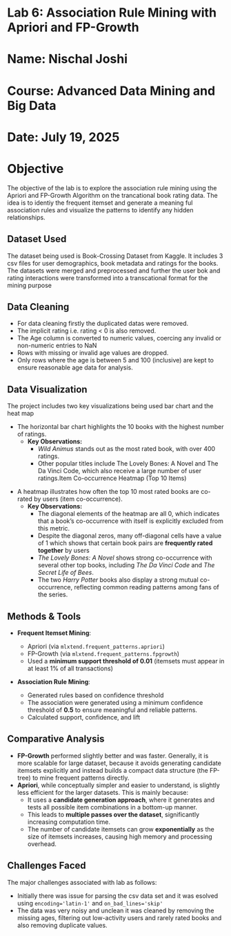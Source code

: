 # Lab 6: Association Rule Mining with Apriori and FP-Growth

# Name: Nischal Joshi 																		
# Course: Advanced Data Mining and Big Data																		
# Date: July 19, 2025

# Objective

The objective of the lab is to explore the association rule mining using the Apriori and FP-Growth Algorithm on the trancational book rating data. The idea is to identiy the frequent itemset and generate a meaning ful association rules and visualize the patterns to identify any hidden relationships.

## Dataset Used

The dataset being used is Book-Crossing Dataset from Kaggle. It includes 3 csv files for user demographics, book metadata and ratings for the books. The datasets were merged and preprocessed and further the user bok and rating interactions were transformed into a transcational format for the mining purpose

## **Data Cleaning**

* For data cleaning firstly the duplicated datas were removed.
* The implicit rating i.e. rating < 0 is also removed.
* The Age column is converted to numeric values, coercing any invalid or non-numeric entries to NaN
* Rows with missing or invalid age values are dropped.
* Only rows where the age is between 5 and 100 (inclusive) are kept to ensure reasonable age data for analysis.

## **Data Visualization**

The project includes two key visualizations being used bar chart and the heat map

* The horizontal bar chart highlights the 10 books with the highest number of ratings.
  * **Key Observations:**
    * *Wild Animus* stands out as the most rated book, with over 400 ratings.
    * Other popular titles include The Lovely Bones: A Novel and The Da Vinci Code, which also receive a large number of user ratings.Item Co-occurrence Heatmap (Top 10 Items)

- A heatmap illustrates how often the top 10 most rated books are co-rated by users (item co-occurrence).
  - **Key Observations:**
    - The diagonal elements of the heatmap are all 0, which indicates that a book’s co-occurrence with itself is explicitly excluded from this metric.
    - Despite the diagonal zeros, many off-diagonal cells have a value of 1 which shows that certain book pairs are **frequently rated together** by users
    - *The Lovely Bones: A Novel* shows strong co-occurrence with several other top books, including *The Da Vinci Code* and *The Secret Life of Bees*.
    - The two *Harry Potter* books also display a strong mutual co-occurrence, reflecting common reading patterns among fans of the series.

## Methods & Tools

- **Frequent Itemset Mining**:

  - Apriori (via `mlxtend.frequent_patterns.apriori`)
  - FP-Growth (via `mlxtend.frequent_patterns.fpgrowth`)
  - Used a **minimum support threshold of 0.01** (itemsets must appear in at least 1% of all transactions)
- **Association Rule Mining**:

  - Generated rules based on confidence threshold
  - The association were generated using a minimum confidence threshold of **0.5** to ensure meaningful and reliable patterns.
  - Calculated support, confidence, and lift

## Comparative Analysis

- **FP-Growth** performed slightly better and was faster. Generally, it is more scalable for large dataset, because it avoids generating candidate itemsets explicitly and instead builds a compact data structure (the FP-tree) to mine frequent patterns directly.
- **Apriori**, while conceptually simpler and easier to understand, is slightly less efficient for the larger datasets. This is mainly because:
  - It uses a **candidate generation approach**, where it generates and tests all possible item combinations in a bottom-up manner.
  - This leads to **multiple passes over the dataset**, significantly increasing computation time.
  - The number of candidate itemsets can grow **exponentially** as the size of itemsets increases, causing high memory and processing overhead.

## Challenges Faced

The major challenges associated with lab as follows: 

- Initially there was issue for parsing the csv data set and it was esolved using `encoding='latin-1'` and `on_bad_lines='skip'`
- The data was very noisy and unclean it was cleaned by removing the missing ages, filtering out low-activity users and rarely rated books and also removing duplicate values.
